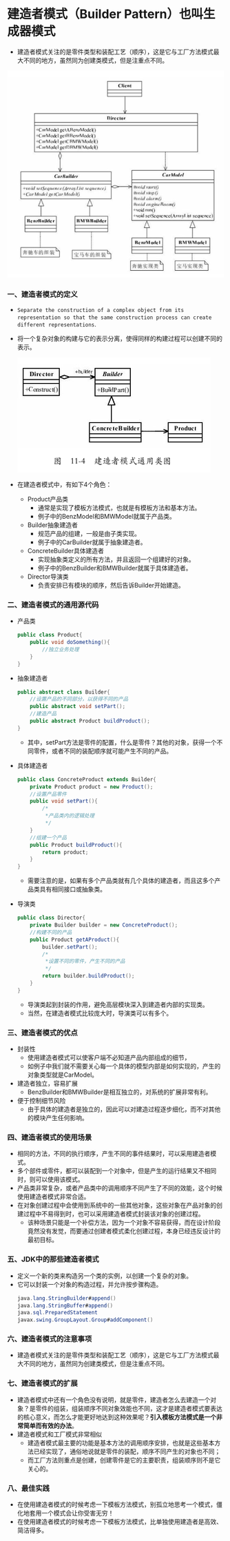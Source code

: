 # 建造者模式（Builder Pattern）也叫生成器模式

- 建造者模式关注的是零件类型和装配工艺（顺序），这是它与工厂方法模式最大不同的地方，虽然同为创建类模式，但是注重点不同。

![建造者模式——完整汽车模型类图](./img/建造者模式——完整汽车模型类图.png)

### 一、建造者模式的定义
- `Separate the construction of a complex object from its representation so that the same construction process can create different representations`.
- 将一个复杂对象的构建与它的表示分离，使得同样的构建过程可以创建不同的表示。

  ![建造者模式通用类图](./img/建造者模式通用类图.png)

- 在建造者模式中，有如下4个角色：

  - Product产品类
    - 通常是实现了模板方法模式，也就是有模板方法和基本方法。
    - 例子中的BenzModel和BMWModel就属于产品类。
  - Builder抽象建造者
    - 规范产品的组建，一般是由子类实现。
    - 例子中的CarBuilder就属于抽象建造者。
  - ConcreteBuilder具体建造者
    - 实现抽象类定义的所有方法，并且返回一个组建好的对象。
    - 例子中的BenzBuilder和BMWBuilder就属于具体建造者。
  - Director导演类
    - 负责安排已有模块的顺序，然后告诉Builder开始建造。

### 二、建造者模式的通用源代码
- 产品类
  ```java
  public class Product{
      public void doSomething(){
          //独立业务处理
      }
  }
  ```

- 抽象建造者
  ```java
  public abstract class Builder{
      //设置产品的不同部分，以获得不同的产品
      public abstract void setPart();
      //建造产品
      public abstract Product buildProduct();
  }
  ```
  - 其中，setPart方法是零件的配置，什么是零件？其他的对象，获得一个不同零件，或者不同的装配顺序就可能产生不同的产品。

- 具体建造者
  ```java
  public class ConcreteProduct extends Builder{
      private Product product = new Product();
      //设置产品零件
      public void setPart(){
          /*
           *产品类内的逻辑处理
           */
      }
      //组建一个产品
      public Product buildProduct(){
          return product;
      }
  }
  ```
  - 需要注意的是，如果有多个产品类就有几个具体的建造者，而且这多个产品类具有相同接口或抽象类。
- 导演类
  ```java
  public class Director{
      private Builder builder = new ConcreteProduct();
      //构建不同的产品
      public Product getAProduct(){
          builder.setPart();
          /*
           *设置不同的零件，产生不同的产品
           */
          return builder.buildProduct();
      }
  }
  ```
  - 导演类起到封装的作用，避免高层模块深入到建造者内部的实现类。
  - 当然，在建造者模式比较庞大时，导演类可以有多个。

### 三、建造者模式的优点
- 封装性
  - 使用建造者模式可以使客户端不必知道产品内部组成的细节，
  - 如例子中我们就不需要关心每一个具体的模型内部是如何实现的，产生的对象类型就是CarModel。
- 建造者独立，容易扩展
  - BenzBuilder和BMWBuilder是相互独立的，对系统的扩展非常有利。
- 便于控制细节风险
  - 由于具体的建造者是独立的，因此可以对建造过程逐步细化，而不对其他的模块产生任何影响。

### 四、建造者模式的使用场景

- 相同的方法，不同的执行顺序，产生不同的事件结果时，可以采用建造者模式。
- 多个部件或零件，都可以装配到一个对象中，但是产生的运行结果又不相同时，则可以使用该模式。
- 产品类非常复杂，或者产品类中的调用顺序不同产生了不同的效能，这个时候使用建造者模式非常合适。
- 在对象创建过程中会使用到系统中的一些其他对象，这些对象在产品对象的创建过程中不易得到时，也可以采用建造者模式封装该对象的创建过程。
	- 该种场景只能是一个补偿方法，因为一个对象不容易获得，而在设计阶段竟然没有发觉，而要通过创建者模式柔化创建过程，本身已经违反设计的最初目标。

### 五、JDK中的那些建造者模式
- 定义一个新的类来构造另一个类的实例，以创建一个复杂的对象。
- 它可以封装一个对象的构造过程，并允许按步骤构造。
  ```java
  java.lang.StringBuilder#append()
  java.lang.StringBuffer#append()
  java.sql.PreparedStatement
  javax.swing.GroupLayout.Group#addComponent()
  ```

### 六、建造者模式的注意事项
- 建造者模式关注的是零件类型和装配工艺（顺序），这是它与工厂方法模式最大不同的地方，虽然同为创建类模式，但是注重点不同。

### 七、建造者模式的扩展
- 建造者模式中还有一个角色没有说明，就是零件，建造者怎么去建造一个对象？是零件的组装，组装顺序不同对象效能也不同，这才是建造者模式要表达的核心意义，而怎么才能更好地达到这种效果呢？**引入模板方法模式是一个非常简单而有效的办法**。
- 建造者模式和工厂模式非常相似
  - 建造者模式最主要的功能是基本方法的调用顺序安排，也就是这些基本方法已经实现了，通俗地说就是零件的装配，顺序不同产生的对象也不同；
  - 而工厂方法则重点是创建，创建零件是它的主要职责，组装顺序则不是它关心的。

### 八、最佳实践

- 在使用建造者模式的时候考虑一下模板方法模式，别孤立地思考一个模式，僵化地套用一个模式会让你受害无穷！
- 在使用建造者模式的时候考虑一下模板方法模式，比单独使用建造者是高效、简洁得多。